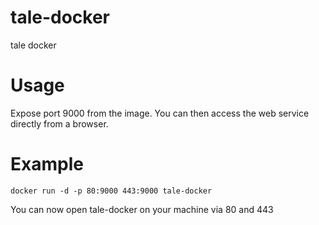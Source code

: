 # tale-docker
tale docker

# Usage

Expose port 9000 from the image. You can then access the web service directly from a browser.

# Example

```
docker run -d -p 80:9000 443:9000 tale-docker
```

You can now open tale-docker on your machine via 80 and 443
